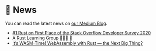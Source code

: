 # 📢 News

You can read the latest news on [our Medium Blog](https://medium.com/rust-learning-group).

- [#1 Rust on First Place of the Stack Overflow Developer Survey 2020](https://medium.com/rust-learning-group/1-rust-on-first-place-of-the-stack-overflow-developer-survey-2020-ec81584d50b4)
- [A Rust Learning Group 🦀🦀🦀 📖
](https://medium.com/rust-learning-group/a-rust-learning-group-5a63f077f78d)
- [It’s WASM-Time! WebAssembly with Rust — the Next Big Thing?](https://medium.com/rust-learning-group/its-wasm-time-webassembly-with-rust-the-next-big-thing-e09b8bb519aa)